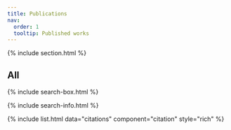 ```yaml
---
title: Publications
nav:
  order: 1
  tooltip: Published works
---
```


<!-- # {% include icon.html icon="fa-solid fa-microscope" %}Research

Some publications here.

{% include section.html %}

## Highlighted

<!-- {% include citation.html lookup="Open collaborative writing with Manubot" style="rich" %} -->

{% include section.html %}

<!-- ## Most recent -->


## All

{% include search-box.html %}

{% include search-info.html %}

{% include list.html data="citations" component="citation" style="rich" %}
